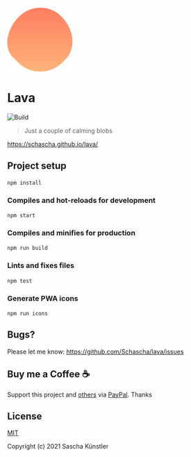 <img src="src/assets/logo.svg/?raw=true" alt="Logo" width="150">

# Lava

![Build](https://github.com/Schascha/lava/workflows/Build/badge.svg)

> Just a couple of calming blobs

https://schascha.github.io/lava/

## Project setup
```
npm install
```

### Compiles and hot-reloads for development
```
npm start
```

### Compiles and minifies for production
```
npm run build
```

### Lints and fixes files
```
npm test
```

### Generate PWA icons

```
npm run icons
```

## Bugs?

Please let me know: https://github.com/Schascha/lava/issues

## Buy me a Coffee :coffee:

Support this project and [others](https://github.com/Schascha?tab=repositories) via [PayPal](https://www.paypal.me/LosZahlos). Thanks

## License

[MIT](./LICENSE)

Copyright (c) 2021 Sascha Künstler
